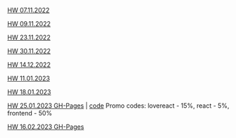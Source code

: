 

[HW 07.11.2022](< https://valeriakul.github.io/JS_HomeWork/November_2022/07_11_2022>)
<br/>

[HW 09.11.2022](< https://valeriakul.github.io/JS_HomeWork/November_2022/09_11_2022>)
<br/>

[HW 23.11.2022](< https://valeriakul.github.io/JS_HomeWork/November_2022/23_11_2022>)
<br/>

[HW 30.11.2022](< https://valeriakul.github.io/JS_HomeWork/November_2022/30_11_2022>)
<br/>

[HW 14.12.2022](< https://valeriakul.github.io/JS_HomeWork/December_2022/14_12_2022>)
<br/>

[HW 11.01.2023](< https://valeriakul.github.io/JS_HomeWork/January_2023/11_01_2023>)
<br/>

[HW 18.01.2023](< https://valeriakul.github.io/cards-react/>)
<br/>

[HW 25.01.2023 GH-Pages](< https://valeriakul.github.io/BasketHW25Jan2023>) | [code](< https://github.com/ValeriaKul/BasketHW25Jan2023 >)
Promo codes: lovereact - 15%, react - 5%, frontend - 50%
<br/>

[HW 16.02.2023 GH-Pages](< https://valeriakul.github.io/book-react/>)
<br/>

